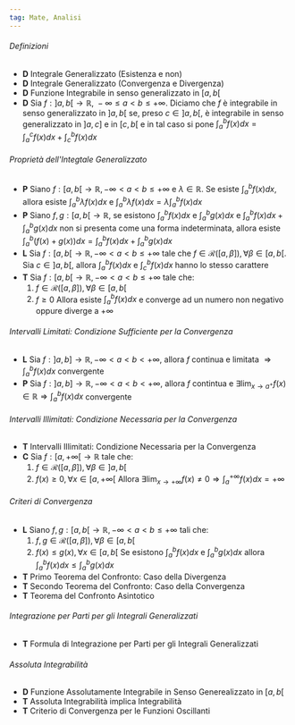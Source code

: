 ```yaml
---
tag: Mate, Analisi
---
```

###### Definizioni
- **D** Integrale Generalizzato (Esistenza e non)
- **D** Integrale Generalizzato (Convergenza e Divergenza)
- **D** Funzione Integrabile in senso generalizzato in $[a,b[$
- **D** Sia $f:]a,b[\rightarrow \mathbb R, \; -∞≤a<b≤+∞$. Diciamo che $f$ è integrabile in senso generalizzato in $]a,b[$ se, preso $c \in ]a,b[$, è integrabile in senso generalizzato in $]a,c]$ e in $[c,b[$ e in tal caso si pone $\displaystyle{\int^b_af(x)dx = \int^c_af(x)dx + \int^b_cf(x)dx}$

###### Proprietà dell'Integtale Generalizzato
- **P** Siano $f:[a,b[\rightarrow \mathbb R, -∞<a<b≤+∞$ e $\lambda \in \mathbb R$. Se esiste $\displaystyle{\int_a^bf(x)dx}$, allora esiste $\displaystyle{\int_a^b \lambda f(x)dx}$ e $\displaystyle{\int_a^b \lambda f(x)dx = \lambda \int_a^bf(x)dx}$
- **P** Siano $f,g:[a,b[\rightarrow \mathbb R$, se esistono $\displaystyle{\int^b_af(x)dx}$ e $\displaystyle{\int_a^bg(x)dx}$ e $\displaystyle{\int^b_af(x)dx+\int_a^bg(x)dx}$ non si presenta come una forma indeterminata, allora esiste $\displaystyle{\int_a^b(f(x)+g(x))dx}=\int_a^bf(x)dx+\int_a^bg(x)dx$ 
- **L** Sia $f:[a,b[\rightarrow \mathbb R, -∞<a<b≤+∞$ tale che $f \in \mathscr R([a,\beta]), \forall \beta \in [a,b[$. Sia $c \in ]a,b[$, allora $\displaystyle{\int_a^bf(x)dx}$ e $\displaystyle{\int_c^bf(x)dx}$ hanno lo stesso carattere
- **T** Sia $f:[a,b[\rightarrow \mathbb R, -∞<a<b≤+∞$ tale che:
	1. $f \in \mathscr{R}([a,\beta]), \forall \beta \in [a,b[$
	2. $f≥0$
Allora esiste $\displaystyle{\int_a^bf(x)dx}$ e converge ad un numero non negativo oppure diverge a $+∞$

###### Intervalli Limitati: Condizione Sufficiente per la Convergenza
- **L** Sia $f:]a,b]\rightarrow \mathbb R, -∞<a<b<+∞$, allora $f$ continua e limitata $\Rightarrow \displaystyle{\int_a^bf(x)dx}$ convergente
- **P** Sia $f:]a,b]\rightarrow \mathbb R, -∞<a<b<+∞$, allora $f$ contintua e $\displaystyle{\exists \lim_{x\rightarrow a^+}f(x)\in \mathbb R \Rightarrow \int_a^bf(x)dx}$ convergente

###### Intervalli Illimitati: Condizione Necessaria per la Convergenza
- **T** Intervalli Illimitati: Condizione Necessaria per la Convergenza
- **C** Sia $f:[a, +∞[\rightarrow \mathbb R$ tale che:
	1. $f \in \mathscr R([a,\beta]), \forall \beta \in ]a,b[$
	2. $f(x)≥0, \forall x \in [a,+∞[$
Allora $\displaystyle{\exists\lim_{x \rightarrow +∞} f(x)≠0\Rightarrow \int_a^{+∞}f(x)dx=+∞}$
###### Criteri di Convergenza
- **L** Siano $f,g:[a,b[\rightarrow \mathbb R, -∞<a<b≤+∞$ tali che:
	1. $f,g \in \mathscr R([a,\beta]), \forall \beta \in [a,b[$ 
	2. $f(x)≤g(x), \forall x \in [a,b[$ 
Se esistono $\displaystyle{\int_a^bf(x)dx}$ e $\displaystyle{\int^b_ag(x)dx}$ allora $\displaystyle{\int_a^bf(x)dx≤\int_a^bg(x)dx}$
- **T** Primo Teorema del Confronto: Caso della Divergenza
- **T** Secondo Teorema del Confronto: Caso della Convergenza
- **T** Teorema del Confronto Asintotico
###### Integrazione per Parti per gli Integrali Generalizzati
- **T** Formula di Integrazione per Parti per gli Integrali Generalizzati
###### Assoluta Integrabilità
- **D** Funzione Assolutamente Integrabile in Senso Generealizzato in $[a,b[$
- **T** Assoluta Integrabilità implica Integrabilità
- **T** Criterio di Convergenza per le Funzioni Oscillanti